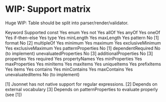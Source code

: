 # WIP: Support matrix

Huge WIP: Table should be split into parser/render/validator.

Keyword                Supported
const                  Yes
enum                   Yes
not                    Yes
allOf                  Yes
anyOf                  Yes
oneOf                  Yes
if-then-else           Yes
type                   Yes
minLength              Yes
maxLength              Yes
pattern                No [1]
format                 No [2]
multipleOf             Yes
minimum                Yes
maximum                Yes
exclusiveMinimum       Yes
exclusiveMaximum       Yes
patternProperties      No [1]
dependentRequired      No (to implement)
unevaluatedProperties  No [3]
additionalProperties   No [3]
properties             Yes
required               Yes
propertyNames          Yes
minProperties          Yes
maxProperties          Yes
minItems               Yes
maxItems               Yes
uniqueItems            Yes
prefixItems            Yes
items                  Yes
contains               Yes
minContains            Yes
maxContains            Yes
unevaluatedItems       No (to implement)


[1] Jsonnet has not native support for regular expressions.
[2] Depends on external vocabulary
[3] Depends on patternProperties to evaluate properly (see [1])
